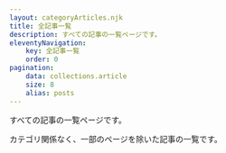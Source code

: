 ```yaml
---
layout: categoryArticles.njk
title: 全記事一覧
description: すべての記事の一覧ページです。
eleventyNavigation:
    key: 全記事一覧
    order: 0
pagination:
    data: collections.article
    size: 8
    alias: posts
---
```


すべての記事の一覧ページです。

カテゴリ関係なく、一部のページを除いた記事の一覧です。
